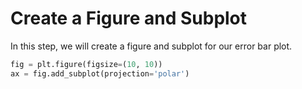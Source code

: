 # Create a Figure and Subplot

In this step, we will create a figure and subplot for our error bar plot.

```python
fig = plt.figure(figsize=(10, 10))
ax = fig.add_subplot(projection='polar')
```
